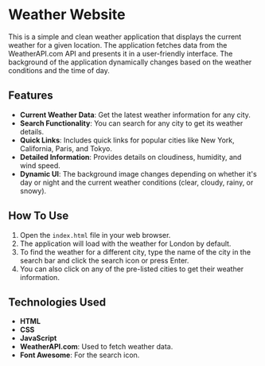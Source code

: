 
# Weather Website

This is a simple and clean weather application that displays the current weather for a given location. The application fetches data from the WeatherAPI.com API and presents it in a user-friendly interface. The background of the application dynamically changes based on the weather conditions and the time of day.

## Features

* **Current Weather Data**: Get the latest weather information for any city.
* **Search Functionality**: You can search for any city to get its weather details.
* **Quick Links**: Includes quick links for popular cities like New York, California, Paris, and Tokyo.
* **Detailed Information**: Provides details on cloudiness, humidity, and wind speed.
* **Dynamic UI**: The background image changes depending on whether it's day or night and the current weather conditions (clear, cloudy, rainy, or snowy).

## How To Use

1.  Open the `index.html` file in your web browser.
2.  The application will load with the weather for London by default.
3.  To find the weather for a different city, type the name of the city in the search bar and click the search icon or press Enter.
4.  You can also click on any of the pre-listed cities to get their weather information.

## Technologies Used

* **HTML**
* **CSS**
* **JavaScript**
* **WeatherAPI.com**: Used to fetch weather data.
* **Font Awesome**: For the search icon.
